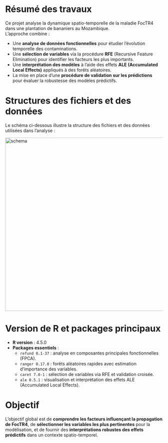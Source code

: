 # Résumé des travaux

Ce projet analyse la dynamique spatio-temporelle de la maladie FocTR4 dans une plantation de bananiers au Mozambique.  
L’approche combine :  

- Une **analyse de données fonctionnelles** pour étudier l’évolution temporelle des contaminations.  
- Une **sélection de variables** via la procédure **RFE** (Recursive Feature Elimination) pour identifier les facteurs les plus importants.  
- Une **interprétation des modèles** à l’aide des effets **ALE (Accumulated Local Effects)** appliqués à des forêts aléatoires.  
- La mise en place d’une **procédure de validation sur les prédictions** pour évaluer la robustesse des modèles prédictifs.  

# Structures des fichiers et des données

Le schéma ci-dessous illustre la structure des fichiers et des données utilisées dans l’analyse :  

<img width="870" height="555" alt="schema" src="https://github.com/user-attachments/assets/e27d86b0-b004-48d4-abb3-35833e40b4db" />

# Version de R et packages principaux

- **R version** : 4.5.0  
- **Packages essentiels** :  
  - `refund 0.1-37` : analyse en composantes principales fonctionnelles (FPCA).  
  - `ranger 0.17.0` : forêts aléatoires rapides avec estimation d’importance des variables.  
  - `caret 7.0-1` : sélection de variables via RFE et validation croisée.  
  - `ale 0.5.1` : visualisation et interprétation des effets ALE (Accumulated Local Effects).  


# Objectif

L’objectif global est de **comprendre les facteurs influençant la propagation de FocTR4**, de **sélectionner les variables les plus pertinentes** pour la modélisation, et de fournir des **interprétations robustes des effets prédictifs** dans un contexte spatio-temporel.
